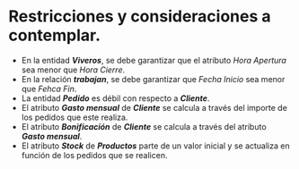 # Restricciones y consideraciones a contemplar.
- En la entidad ***Viveros***, se debe garantizar que el atributo *Hora Apertura* sea menor que *Hora Cierre*.
- En la relación ***trabajan***, se debe garantizar que *Fecha Inicio* sea menor que *Fehca Fin*.
- La entidad ***Pedido*** es débil con respecto a ***Cliente***.
- El atributo ***Gasto mensual*** de ***Cliente*** se calcula a través del importe de los pedidos que este realiza.
- El atributo ***Bonificación*** de ***Cliente*** se calcula a través del  atributo ***Gasto mensual***.
- El atributo ***Stock*** de ***Productos*** parte de un valor inicial y se actualiza en función de los pedidos que se realicen.
